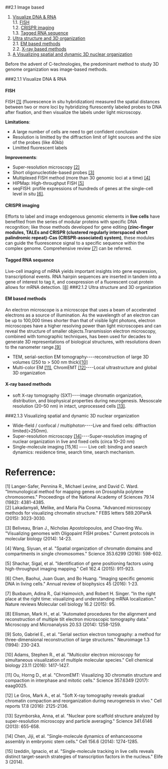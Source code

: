 ##2.1 Image based
1. [Visualize DNA & RNA](#1)<br>
    1.1. [FISH](#11)<br>
    1.2. [CRISPR imaging](#12)<br>
    1.3. [Tagged RNA sequence](#13)<br>
2. [Ultra structure and 3D organization](#2)<br>
    2.1. [EM based methods](#21)<br>
    2.2. [X-ray based methods](#22)<br>
3. [A Visualizing spatial and dynamic 3D nuclear organization](#3)<br>


Before the advent of C-technologies, the predominant method to study 3D genome organization was image-based methods. 

###2.1.1 Visualize DNA & RNA<a name="1"></a>
#### FISH<a name="11"></a>
FISH [[1]](http://www.pnas.org/content/pnas/79/14/4381.full.pdf) (fluorescence in situ hybridization) measured the spatial distances between two or more loci by hybridizing flurescently labeled probes to DNA after fixation, and then visualize the labels under light microscopy. 

**Limitations**:
- A large number of cells are need to get confident conclusion
- Resolution is limitted by the diffraction limit of light sources and the size of the probes (like 40kb)
- Limitted fluorescent labels

**Improvements**:
- Super-resolution microscopy [[2]](https://www.ncbi.nlm.nih.gov/pubmed/25896023)
- Short oligonucleotide-based probes [[3]](https://www.ncbi.nlm.nih.gov/pmc/articles/PMC3928790/)
- Multiplexed FISH method (more than 30 genomic loci at a time) [[4]](http://science.sciencemag.org/content/353/6299/598)
- HIPMap: High-throughput FISH [[5]](https://doi.org/10.1016/j.cell.2015.07.035)
- seqFISH: profile expressions of hundreds of genes at the single-cell level in situ [[6]](https://www.cell.com/neuron/abstract/S0896-6273\(17\)30409-9).

#### CRISPR imaging<a name="12"></a>
Efforts to label and image endogenous genomic elements in **live cells** have benefited from the series of
modular proteins with specific DNA recognition; like those methods developed for gene editing **(zinc-finger modules, TALEs and CRISPR (clustered regularly interspaced short palindromic repeat)-Cas (CRISPR-associated) system)**, these modules can guide the fluorescence signal to a specific sequence within the complex genome. Comprehensive review [[7]](https://www.annualreviews.org/doi/abs/10.1146/annurev-biophys-062215-010830) can be referred.

#### Tagged RNA sequence<a name="13"></a>
Live-cell imaging of mRNA yields important insights into gene expression, transcriptional events. RNA hairpin sequences are inserted in tandem into a gene of interest to tag it, and coexpression of a fluorescent coat protein allows for mRNA detection. [[8]](https://www.nature.com/articles/nmeth.2305)
###2.1.2 Ultra structure and 3D organization<a name="2"></a>
#### EM based methods<a name="21"></a>
An electron microscope is a microscope that uses a beam of accelerated electrons as a source of illumination. As the wavelength of an electron can be up to 100,000 times shorter than that of visible light photons, electron microscopes have a higher resolving power than light microscopes and can reveal the structure of smaller objects.Transmission electron microscopy, combined with tomographic techniques, has been used for decades to generate 3D representations of biological structures, with resolutions down to the nanometer range.[[9]](https://www.cambridge.org/core/journals/microscopy-and-microanalysis/article/automated-procedures-for-the-alignment-and-reconstruction-of-multiple-tilt-electron-microscopic-tomography-data/ABB22F2BA4FF6E5E3E47109C58C745F0)
- TEM, serial-section EM tomography----reconstruction of large 3D volumes (250 to > 500 nm thick)[[10]](https://www.sciencedirect.com/science/article/pii/S1053811984710081)
- Multi-color EM [[11]](https://www.sciencedirect.com/science/article/pii/S2451945616303579), ChromEMT [[12]](http://science.sciencemag.org/content/357/6349/eaag0025)----Local ultrastructure and global 3D organization

#### X-ray based methods<a name="22"></a>
- soft X-ray tomography (SXT)----image chromatin organization, distribution, and biophysical properties during neurogenesis. Mesoscale resolution (20–50 nm) in intact, unprocessed cells [[13]](https://www.sciencedirect.com/science/article/pii/S2211124716314802?via%3Dihub).

###2.1.3 Visualizing spatial and dynamic 3D nuclear organization<a name="3"></a>
 - Wide-field / confocal / multiphoton----Live and fixed cells: diffraction limited(>250nm).
 - Super-resolution microscopy [[14]](https://www.ncbi.nlm.nih.gov/pubmed/23845946)----Super-resolution imaging of nuclear organization in live and fixed cells (circa 10–20 nm)
 - Single-molecule imaging [15,16] ---- Live cell: binding and search dynamics: residence time, search time, search mechanism.
    
# Referrence:
[1] Langer-Safer, Pennina R., Michael Levine, and David C. Ward. "Immunological method for mapping genes on Drosophila polytene chromosomes." Proceedings of the National Academy of Sciences 79.14 (1982): 4381-4385.<br>
[2] Lakadamyali, Melike, and Maria Pia Cosma. "Advanced microscopy methods for visualizing chromatin structure." FEBS letters 589.20PartA (2015): 3023-3030.<br>

[3] Beliveau, Brian J., Nicholas Apostolopoulos, and Chao‐ting Wu. "Visualizing genomes with Oligopaint FISH probes." Current protocols in molecular biology (2014): 14-23.<br>

[4] Wang, Siyuan, et al. "Spatial organization of chromatin domains and compartments in single chromosomes." Science 353.6299 (2016): 598-602.<br>

[5] Shachar, Sigal, et al. "Identification of gene positioning factors using high-throughput imaging mapping." Cell 162.4 (2015): 911-923.<br>

[6] Chen, Baohui, Juan Guan, and Bo Huang. "Imaging specific genomic DNA in living cells." Annual review of biophysics 45 (2016): 1-23.<br>

[7] Buxbaum, Adina R., Gal Haimovich, and Robert H. Singer. "In the right place at the right time: visualizing and understanding mRNA localization." Nature reviews Molecular cell biology 16.2 (2015): 95.<br>

[8] Ellisman, Mark H., et al. "Automated procedures for the alignment and reconstruction of multiple tilt electron microscopic tomography data." Microscopy and Microanalysis 20.S3 (2014): 1258-1259.<br>

[9] Soto, Gabriel E., et al. "Serial section electron tomography: a method for three-dimensional reconstruction of large structures." Neuroimage 1.3 (1994): 230-243. <br>

[10] Adams, Stephen R., et al. "Multicolor electron microscopy for simultaneous visualization of multiple molecular species." Cell chemical biology 23.11 (2016): 1417-1427.<br>

[11] Ou, Horng D., et al. "ChromEMT: Visualizing 3D chromatin structure and compaction in interphase and mitotic cells." Science 357.6349 (2017): eaag0025.<br>

[12] Le Gros, Mark A., et al. "Soft X-ray tomography reveals gradual chromatin compaction and reorganization during neurogenesis in vivo." Cell reports 17.8 (2016): 2125-2136.<br>

[13] Szymborska, Anna, et al. "Nuclear pore scaffold structure analyzed by super-resolution microscopy and particle averaging." Science 341.6146 (2013): 655-658.<br>

[14] Chen, Jiji, et al. "Single-molecule dynamics of enhanceosome assembly in embryonic stem cells." Cell 156.6 (2014): 1274-1285.<br>

[15] Izeddin, Ignacio, et al. "Single-molecule tracking in live cells reveals distinct target-search strategies of transcription factors in the nucleus." Elife 3 (2014).<br>
